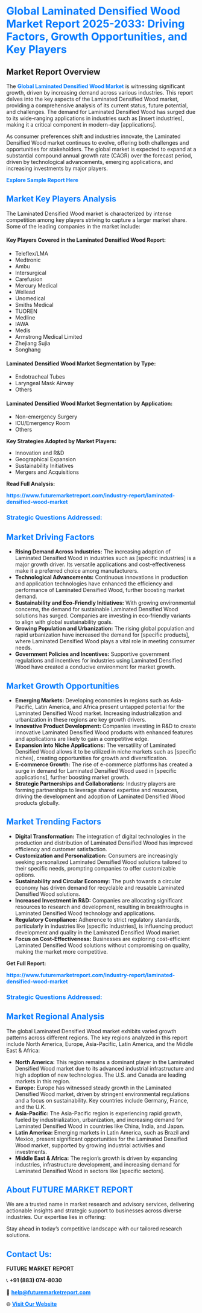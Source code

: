 <h1 style="color: #007BFF;">Global Laminated Densified Wood Market Report 2025-2033: Driving Factors, Growth Opportunities, and Key Players</h1>

<section id="overview">
<h2>Market Report Overview</h2>
<p>The <a href="https://www.futuremarketreport.com/industry-report/laminated-densified-wood-market" style="color: #007BFF; text-decoration: none;"><strong>Global Laminated Densified Wood Market</strong></a> is witnessing significant growth, driven by increasing demand across various industries. This report delves into the key aspects of the Laminated Densified Wood market, providing a comprehensive analysis of its current status, future potential, and challenges. The demand for Laminated Densified Wood has surged due to its wide-ranging applications in industries such as [insert industries], making it a critical component in modern-day [applications].</p>
<p>As consumer preferences shift and industries innovate, the Laminated Densified Wood market continues to evolve, offering both challenges and opportunities for stakeholders. The global market is expected to expand at a substantial compound annual growth rate (CAGR) over the forecast period, driven by technological advancements, emerging applications, and increasing investments by major players.</p>
</section>

<section id="overview">
<p><a href="https://www.futuremarketreport.com/request-sample/reportId=33984" style="color: #007BFF; text-decoration: none;"><strong>Explore Sample Report Here</strong></a></p>
</section>

<section id="key-players">
<h2 style="color: #007BFF;">Market Key Players Analysis</h2>
<p>The Laminated Densified Wood market is characterized by intense competition among key players striving to capture a larger market share. Some of the leading companies in the market include:</p>
<h4>Key Players Covered in the Laminated Densified Wood Report:</h4>
<ul><li>Teleflex/LMA</li><li>Medtronic</li><li>Ambu</li><li>Intersurgical</li><li>Carefusion</li><li>Mercury Medical</li><li>Wellead</li><li>Unomedical</li><li>Smiths Medical</li><li>TUOREN</li><li>Medline</li><li>IAWA</li><li>Medis</li><li>Armstrong Medical Limited</li><li>Zhejiang Sujia</li><li>Songhang</li></ul>
<h4>Laminated Densified Wood Market Segmentation by Type:</h4>
<ul><li>Endotracheal Tubes</li><li>Laryngeal Mask Airway</li><li>Others</li></ul>

<h4>Laminated Densified Wood Market Segmentation by Application:</h4>
<ul><li>Non-emergency Surgery</li><li>ICU/Emergency Room</li><li>Others</li></ul>
<p><strong>Key Strategies Adopted by Market Players:</strong></p>
<ul>
<li>Innovation and R&D</li>
<li>Geographical Expansion</li>
<li>Sustainability Initiatives</li>
<li>Mergers and Acquisitions</li>
</ul>
</section>

<section>
<p><strong>Read Full Analysis: </strong></p><a href="https://www.futuremarketreport.com/industry-report/laminated-densified-wood-market" style="color: #007BFF; text-decoration: none;"><strong>https://www.futuremarketreport.com/industry-report/laminated-densified-wood-market</strong></a>
<h3 style="color: #007BFF;">Strategic Questions Addressed:</h3>
</section>

<section id="driving-factors">
<h2 style="color: #007BFF;">Market Driving Factors</h2>
<ul>
<li><strong>Rising Demand Across Industries:</strong> The increasing adoption of Laminated Densified Wood in industries such as [specific industries] is a major growth driver. Its versatile applications and cost-effectiveness make it a preferred choice among manufacturers.</li>
<li><strong>Technological Advancements:</strong> Continuous innovations in production and application technologies have enhanced the efficiency and performance of Laminated Densified Wood, further boosting market demand.</li>
<li><strong>Sustainability and Eco-Friendly Initiatives:</strong> With growing environmental concerns, the demand for sustainable Laminated Densified Wood solutions has surged. Companies are investing in eco-friendly variants to align with global sustainability goals.</li>
<li><strong>Growing Population and Urbanization:</strong> The rising global population and rapid urbanization have increased the demand for [specific products], where Laminated Densified Wood plays a vital role in meeting consumer needs.</li>
<li><strong>Government Policies and Incentives:</strong> Supportive government regulations and incentives for industries using Laminated Densified Wood have created a conducive environment for market growth.</li>
</ul>
</section>

<section id="growth-opportunities">
<h2 style="color: #007BFF;">Market Growth Opportunities</h2>
<ul>
<li><strong>Emerging Markets:</strong> Developing economies in regions such as Asia-Pacific, Latin America, and Africa present untapped potential for the Laminated Densified Wood market. Increasing industrialization and urbanization in these regions are key growth drivers.</li>
<li><strong>Innovative Product Development:</strong> Companies investing in R&D to create innovative Laminated Densified Wood products with enhanced features and applications are likely to gain a competitive edge.</li>
<li><strong>Expansion into Niche Applications:</strong> The versatility of Laminated Densified Wood allows it to be utilized in niche markets such as [specific niches], creating opportunities for growth and diversification.</li>
<li><strong>E-commerce Growth:</strong> The rise of e-commerce platforms has created a surge in demand for Laminated Densified Wood used in [specific applications], further boosting market growth.</li>
<li><strong>Strategic Partnerships and Collaborations:</strong> Industry players are forming partnerships to leverage shared expertise and resources, driving the development and adoption of Laminated Densified Wood products globally.</li>
</ul>
</section>

<section id="trending-factors">
<h2 style="color: #007BFF;">Market Trending Factors</h2>
<ul>
<li><strong>Digital Transformation:</strong> The integration of digital technologies in the production and distribution of Laminated Densified Wood has improved efficiency and customer satisfaction.</li>
<li><strong>Customization and Personalization:</strong> Consumers are increasingly seeking personalized Laminated Densified Wood solutions tailored to their specific needs, prompting companies to offer customizable options.</li>
<li><strong>Sustainability and Circular Economy:</strong> The push towards a circular economy has driven demand for recyclable and reusable Laminated Densified Wood solutions.</li>
<li><strong>Increased Investment in R&D:</strong> Companies are allocating significant resources to research and development, resulting in breakthroughs in Laminated Densified Wood technology and applications.</li>
<li><strong>Regulatory Compliance:</strong> Adherence to strict regulatory standards, particularly in industries like [specific industries], is influencing product development and quality in the Laminated Densified Wood market.</li>
<li><strong>Focus on Cost-Effectiveness:</strong> Businesses are exploring cost-efficient Laminated Densified Wood solutions without compromising on quality, making the market more competitive.</li>
</ul>
</section>

<section>
<p><strong>Get Full Report: </strong></p><a href="https://www.futuremarketreport.com/industry-report/laminated-densified-wood-market" style="color: #007BFF; text-decoration: none;"><strong>https://www.futuremarketreport.com/industry-report/laminated-densified-wood-market</strong></a>
<h3 style="color: #007BFF;">Strategic Questions Addressed:</h3>
</section>


<section id="regional-analysis">
<h2 style="color: #007BFF;">Market Regional Analysis</h2>
<p>The global Laminated Densified Wood market exhibits varied growth patterns across different regions. The key regions analyzed in this report include North America, Europe, Asia-Pacific, Latin America, and the Middle East & Africa:</p>
<ul>
<li><strong>North America:</strong> This region remains a dominant player in the Laminated Densified Wood market due to its advanced industrial infrastructure and high adoption of new technologies. The U.S. and Canada are leading markets in this region.</li>
<li><strong>Europe:</strong> Europe has witnessed steady growth in the Laminated Densified Wood market, driven by stringent environmental regulations and a focus on sustainability. Key countries include Germany, France, and the U.K.</li>
<li><strong>Asia-Pacific:</strong> The Asia-Pacific region is experiencing rapid growth, fueled by industrialization, urbanization, and increasing demand for Laminated Densified Wood in countries like China, India, and Japan.</li>
<li><strong>Latin America:</strong> Emerging markets in Latin America, such as Brazil and Mexico, present significant opportunities for the Laminated Densified Wood market, supported by growing industrial activities and investments.</li>
<li><strong>Middle East & Africa:</strong> The region’s growth is driven by expanding industries, infrastructure development, and increasing demand for Laminated Densified Wood in sectors like [specific sectors].</li>
</ul>
</section>

<footer>
<h2 style="color: #007BFF;">About FUTURE MARKET REPORT</h2>
<p>We are a trusted name in market research and advisory services, delivering actionable insights and strategic support to businesses across diverse industries. Our expertise lies in offering:</p>

<p>Stay ahead in today’s competitive landscape with our tailored research solutions.</p>

<h2 style="color: #007BFF;">Contact Us:</h2>
<p><strong>FUTURE MARKET REPORT</strong></p>
<p>📞 <strong>+91 (883) 074-8030</strong></p>
<p>📧 <strong><a href="mailto:help@futuremarketreport.com" style="color: #007BFF;">help@futuremarketreport.com</a></strong></p>
<p>🌐 <strong><a href="https://www.futuremarketreport.com/" style="color: #007BFF;">Visit Our Website</a></strong></p>
</footer>